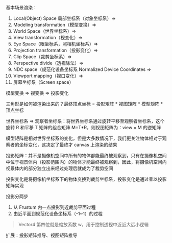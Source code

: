 基本场景渲染：

1. Local(Object) Space 局部坐标系（对象坐标系）=>
2. Modeling transformation（模型变换）=>
3. World Space（世界坐标系）=>
4. View transformation（视变化）=>
5. Eye Space（眼坐标系，照相机坐标系）=>
6. Projection transformation（投影变化）=>
7. Clip Space（裁剪坐标系）=>
8. Perspective divide（透视除法）=>
9. NDC space（规范化设备坐标系 Normalized Device Coordinates =>
10. Viewport mapping（视口变化）=>
11. 屏幕坐标系（Screen space）

模型变换 => 视变换 => 投影变化

三角形是如何被渲染出来的？最终顶点坐标 = 投影矩阵 \* 视图矩阵 \* 模型矩阵 \* 顶点坐标

世界坐标系 => 观察者坐标系：将世界坐标系通过旋转平移至观察者坐标系，这个旋转 R 和平移 T 矩阵的组合矩阵 M=T\*R，则视图矩阵为：view = M 的逆矩阵

模型矩阵是相对世界坐标系的变化，但是大多数情况下，我们更关注物体相对于观察者的坐标变化，这决定了最终才 canvas 上渲染的结果

投影矩阵：并不是摄像机空间中所有的物体都能最终被观察到，只有在摄像机空间中位于视景体内（投影范围内）的物体才能最终被观察到，因此，将摄像机空间内视景体内的部分独立出来经过处理后就成为了裁剪空间

投影变化是将摄像机坐标系下的物体变换到裁剪坐标系，投影变化是通过乘以投影矩阵实现

投影分两步

1. 从 Frustum 内一点投影到近裁剪平面过程
2. 由近平面到规范化设备坐标系（-1~1）的过程

> Vector4 第四位就是缩放系数 w，用于控制透视中近近大远小逻辑

扩展：投影矩阵推导、视图矩阵推导
